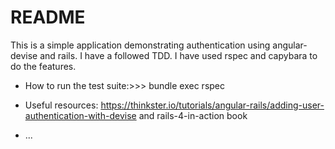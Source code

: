 # README

This is a simple application demonstrating authentication using angular-devise and rails. I have a followed TDD. I have used rspec and capybara to do the features.

* How to run the test suite:>>> 
bundle exec rspec

* Useful resources: 
 https://thinkster.io/tutorials/angular-rails/adding-user-authentication-with-devise and
 rails-4-in-action book



* ...
